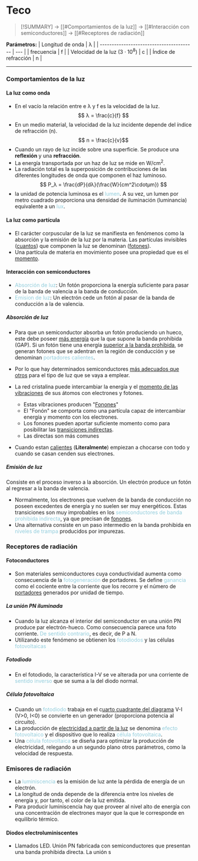 # Teco
> [!SUMMARY]
> -> [[#Comportamientos de la luz]]
> -> [[#Interacción con semiconductores]]
> -> [[#Receptores de radiación]]

**Parámetros:**
| Longitud de onda                         | λ   |
| ---------------------------------------- | --- |
| frecuencia                               | f   |
| Velocidad de la luz (3 · 10<sup>8</sup>) | c   |
| Índice de refracción                     | n   |


---
### Comportamientos de la luz
#### La luz como onda
- En el vacío la relación entre e λ y f es la velocidad de la luz.
$$ λ = \frac{c}{f} $$
- En un medio material, la velocidad de la luz incidente depende del índice de refracción (n).
$$ n = \frac{c}{v}$$
- Cuando un rayo de luz incide sobre una superficie. Se produce una **reflexión** y una **refracción**.
- La energía transportada por un haz de luz se mide en W/cm<sup>2</sup>. 
- La radiación total es la superposición de contribuciones de las diferentes longitudes de onda que componen el haz luminoso.
$$ P_λ = \frac{dP}{dλ}(\frac{W}{cm^2\cdotµm}) $$
- la unidad de potencia luminosa es el <font color="#92cddc">lumen</font>. A su vez, un lumen por metro cuadrado proporciona una densidad de iluminación (luminancia) equivalente a un <font color="#92cddc">lux</font>.
#### La luz como partícula
- El carácter corpuscular de la luz se manifiesta en fenómenos como la absorción y la emisión de la luz por la materia. Las partículas invisibles (<u>cuantos</u>) que componen la luz se denominan (<u>fotones</u>). 
- Una partícula de materia en movimiento posee una propiedad que es el <u>momento</u>.

#### Interacción con semiconductores
- <font color="#92cddc">Absorción de luz</font>: Un fotón proporciona la energía suficiente para pasar de la banda de valencia a la banda de conducción.
- <font color="#92cddc">Emision de luz</font>: Un electrón cede un fotón al pasar de la banda de conducción a la de valencia.

##### Absorción de luz
- Para que un semiconductor absorba un fotón produciendo un hueco, este debe poseer <u>más energía</u> que la que supone la banda prohibida (GAP). Si un fotón tiene una energía <u>superior a la banda prohibida</u>, se generan fotones que se adentran en la región de conducción y se denominan <font color="#92cddc">portadores calientes</font>.
- Por lo que hay determinados semiconductores <u>más adecuados que otros</u> para el tipo de luz que se vaya a emplear.
- La red cristalina puede intercambiar la energía y el <u>momento de las vibraciones</u> de sus átomos con electrones y fotones. 
	- Estas vibraciones producen "<u>Fonones</u>"
	- El "Fonón" se comporta como una partícula capaz de intercambiar energía y momento con los electrones.
	- Los fonones pueden aportar suficiente momento como para posibilitar las <u>transiciones indirectas</u>.
	- Las directas son más comunes

- Cuando estan <u>calientes</u> (**Literalmente**) empiezan a chocarse con todo y cuando se casan cenden sus electrones.

##### Emisión de luz
Consiste en el proceso inverso a la absorción. Un electrón produce un fotón al regresar a la banda de valencia.
- Normalmente, los electrones que vuelven de la banda de conducción no poseen excedentes de energía y no suelen ser muy energéticos. Estas transiciones son muy improbables en los <font color="#92cddc">semiconductores de banda prohibida indirecta</font>, ya que precisan de <u>fonones</u>.
- Una alternativa consiste en un paso intermedio en la banda prohibida en<font color="#92cddc"> niveles de trampa</font> producidos por impurezas.


### Receptores de radiación
#### Fotoconductores
- Son materiales semiconductores cuya conductividad aumenta como consecuencia de la <font color="#92cddc">fotogeneración</font> de portadores. Se define <font color="#92cddc">ganancia</font> como el cociente entre la corriente que los recorre y el número de <u>portadores</u> generados por unidad de tiempo.

##### La unión PN iluminada
- Cuando la luz alcanza el interior del semiconductor en una unión PN produce par electrón-hueco. Como consecuencia parece una foto corriente. <font color="#92cddc">De sentido contrario</font>, es decir, de P a N.
- Utilizando este fenómeno se obtienen los <font color="#92cddc">fotodiodos</font> y las células <font color="#92cddc">fotovoltaicas</font>
##### Fotodiodo
- En el fotodiodo, la característica I-V se ve alterada por una corriente de <font color="#92cddc">sentido inverso</font> que se suma a la del diodo normal.
##### Célula fotovoltaica
- Cuando un <font color="#92cddc">fotodiodo</font> trabaja en el c<u>uarto cuadrante del diagrama</u> V-I (V>0, I<0) se convierte en un generador (proporciona potencia al circuito).
- La producción de <u>electricidad a partir de la luz</u> se denomina <font color="#92cddc">efecto fotovoltaico</font> y el dispositivo que lo realiza <font color="#92cddc">célula fotovoltaica</font>.
- Una <font color="#92cddc">célula fotovoltaica</font> se diseña para optimizar la producción de electricidad, relegando a un segundo plano otros parámetros, como la velocidad de respuesta.

### Emisores de radiación
- La <font color="#92cddc">luminiscencia</font> es la emisión de luz ante la pérdida de energía de un electrón.
- La longitud de onda depende de la diferencia entre los niveles de energía y, por tanto, el color de la luz emitida.
- Para producir luminiscencia hay que proveer al nivel alto de energía con una concentración de electrones mayor que la que le corresponde en equilibrio térmico.
#### Diodos electroluminiscentes
- Llamados LED. Unión PN fabricada con semiconductores que presentan una banda prohibida directa. La unión s